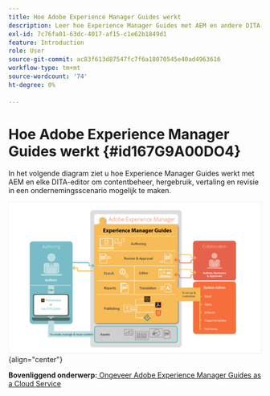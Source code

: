 ```yaml
---
title: Hoe Adobe Experience Manager Guides werkt
description: Leer hoe Experience Manager Guides met AEM en andere DITA-editors werkt om contentbeheer, hergebruik, vertaling en revisie in een bedrijfsscenario in te schakelen.
exl-id: 7c76fa01-63dc-4017-af15-c1e62b1849d1
feature: Introduction
role: User
source-git-commit: ac83f613d87547fc7f6a18070545e40ad4963616
workflow-type: tm+mt
source-wordcount: '74'
ht-degree: 0%

---
```


# Hoe Adobe Experience Manager Guides werkt {#id167G9A00DO4}

In het volgende diagram ziet u hoe Experience Manager Guides werkt met AEM en elke DITA-editor om contentbeheer, hergebruik, vertaling en revisie in een ondernemingsscenario mogelijk te maken.

![](images/xml-add-on-how-it-works.png){align="center"}


**Bovenliggend onderwerp:**&#x200B;[ Ongeveer Adobe Experience Manager Guides as a Cloud Service ](intro.md)

